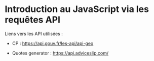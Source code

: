 # Introduction au JavaScript via les requêtes API 

Liens vers les API utilisées : 

- CP : https://api.gouv.fr/les-api/api-geo

- Quotes generator : https://api.adviceslip.com/
